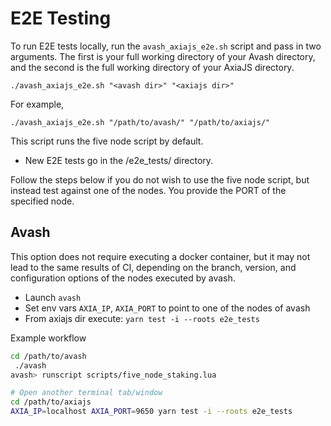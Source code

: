 # E2E Testing

To run E2E tests locally, run the `avash_axiajs_e2e.sh` script and pass in two arguments. The first is your full working directory of your Avash directory, and the second is the full working directory of your AxiaJS directory.

`./avash_axiajs_e2e.sh "<avash dir>" "<axiajs dir>"`

For example,

`./avash_axiajs_e2e.sh "/path/to/avash/" "/path/to/axiajs/"`

This script runs the five node script by default.

- New E2E tests go in the /e2e_tests/ directory.

Follow the steps below if you do not wish to use the five node script, but instead test against one of the nodes. You provide the PORT of the specified node.

## Avash

This option does not require executing a docker container, but it may not lead to the same results of CI, depending on the branch, version, and configuration options of the nodes executed by avash.

* Launch `avash`
* Set env vars `AXIA_IP`, `AXIA_PORT` to point to one of the nodes of avash
* From axiajs dir execute: `yarn test -i --roots e2e_tests`

Example workflow

```zsh
cd /path/to/avash
 ./avash
avash> runscript scripts/five_node_staking.lua

# Open another terminal tab/window
cd /path/to/axiajs
AXIA_IP=localhost AXIA_PORT=9650 yarn test -i --roots e2e_tests
```
